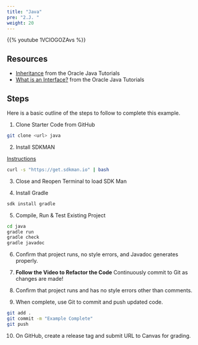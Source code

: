 ```yaml
---
title: "Java"
pre: "2.J. "
weight: 20
---
```


{{% youtube 1VClOGOZAvs %}}

## Resources

* [Inheritance](https://docs.oracle.com/javase/tutorial/java/IandI/subclasses.html) from the Oracle Java Tutorials
* [What is an Interface?](https://docs.oracle.com/javase/tutorial/java/concepts/interface.html) from the Oracle Java Tutorials

## Steps

Here is a basic outline of the steps to follow to complete this example.

1. Clone Starter Code from GitHub

```bash
git clone <url> java
```

2. Install SDKMAN

[Instructions](https://sdkman.io/install)

```bash
curl -s "https://get.sdkman.io" | bash
```

3. Close and Reopen Terminal to load SDK Man

4. Install Gradle

```bash
sdk install gradle
```

5. Compile, Run & Test Existing Project

```bash
cd java
gradle run
gradle check
gradle javadoc
```

6. Confirm that project runs, no style errors, and Javadoc generates properly. 

7. **Follow the Video to Refactor the Code** Continuously commit to Git as changes are made!

8. Confirm that project runs and has no style errors other than comments. 

9. When complete, use Git to commit and push updated code. 

```bash
git add .
git commit -m "Example Complete"
git push
```

10. On GitHub, create a release tag and submit URL to Canvas for grading. 